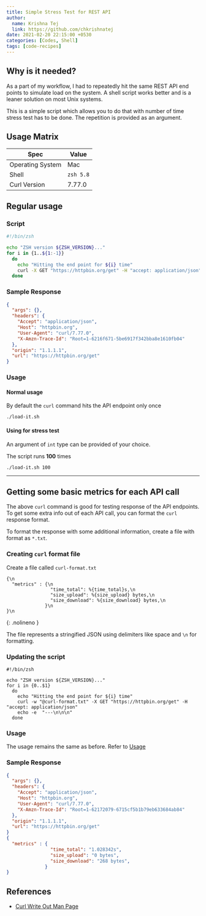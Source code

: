 ```yaml
---
title: Simple Stress Test for REST API
author:
  name: Krishna Tej
  link: https://github.com/chkrishnatej
date: 2021-02-20 22:15:00 +0530
categories: [Codes, Shell]
tags: [code-recipes]
---
```

## Why is it needed?
As a part of my workflow, I had to repeatedly hit the same REST API end points to simulate load on the system. A shell script works better and is a leaner solution on most Unix systems.

This is a simple script which allows you to do that with number of time stress test has to be done. The repetition is provided as an argument.

## Usage Matrix

Spec | Value
--- | ---
Operating System | Mac
Shell | `zsh 5.8`
Curl Version | 7.77.0

## Regular usage

### Script

```zsh
#!/bin/zsh

echo "ZSH version ${ZSH_VERSION}..."
for i in {1..${1:-1}}
  do 
    echo "Hitting the end point for ${i} time"
    curl -X GET "https://httpbin.org/get" -H "accept: application/json"
  done
``` 

### Sample Response

```json
{
  "args": {}, 
  "headers": {
    "Accept": "application/json", 
    "Host": "httpbin.org", 
    "User-Agent": "curl/7.77.0", 
    "X-Amzn-Trace-Id": "Root=1-6216f671-5be6917f342bba8e1610fb04"
  }, 
  "origin": "1.1.1.1",
  "url": "https://httpbin.org/get"
}
```

### Usage

#### Normal usage
By default the `curl` command hits the API endpoint only once
```console
./load-it.sh
```

#### Using for stress test
An argument of `int` type can be provided of your choice. 

The script runs **100** times <br>
```console
./load-it.sh 100
```
--- 

## Getting some basic metrics for each API call

The above `curl` command is good for testing response of the API endpoints. To get some extra info out of each API call, you can format the `curl` response format. 

To format the response with some additional information, create a file with format as `*.txt`.

### Creating `curl` format file

Create a file called `curl-format.txt`

```text
{\n
  "metrics" : {\n
                "time_total": %{time_total}s,\n
                "size_upload": %{size_upload} bytes,\n
                "size_download": %{size_download} bytes,\n
              }\n
}\n
```
{: .nolineno }

The file represents a stringified JSON using delimiters like space and `\n` for formatting.

### Updating the script

```shell
#!/bin/zsh

echo "ZSH version ${ZSH_VERSION}..."
for i in {0..$1}
  do 
    echo "Hitting the end point for ${i} time"
    curl -w "@curl-format.txt" -X GET "https://httpbin.org/get" -H "accept: application/json"
    echo -e  "---\n\n\n"
  done
```

### Usage
The usage remains the same as before. Refer to [Usage](/posts/simple-stress-test-shell-script/#usage)

### Sample Response

```json
{
  "args": {}, 
  "headers": {
    "Accept": "application/json", 
    "Host": "httpbin.org", 
    "User-Agent": "curl/7.77.0", 
    "X-Amzn-Trace-Id": "Root=1-62172079-6715cf5b1b79eb633684ab84"
  }, 
  "origin": "1.1.1.1", 
  "url": "https://httpbin.org/get"
}
{
  "metrics" : {
                "time_total": "1.028342s",
                "size_upload": "0 bytes",
                "size_download": "268 bytes",
              }
}
```

## References
* [Curl Write Out Man Page](https://curl.se/docs/manpage.html#:~:text=%2Dw%2C%20%2D%2Dwrite%2Dout%20%3Cformat%3E)